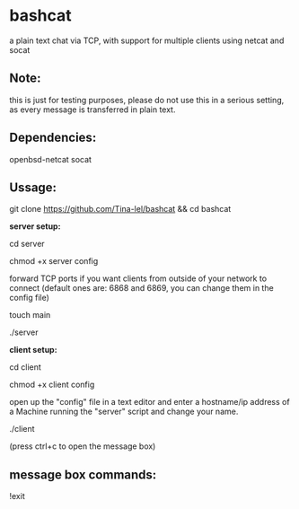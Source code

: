 # bashcat
a plain text chat via TCP, with support for multiple clients using netcat and socat

Note:
-
this is just for testing purposes, please do not use this in a serious setting, as every message is transferred in plain text.

Dependencies:
-

openbsd-netcat socat

Ussage:
-

git clone https://github.com/Tina-lel/bashcat && cd bashcat


**server setup:**

cd server

chmod +x server config

forward TCP ports if you want clients from outside of your network to connect (default ones are: 6868 and 6869,  you can change them in the config file)

touch main

./server


**client setup:**

cd client

chmod +x client config

open up the "config" file in a text editor and enter a hostname/ip address of a Machine running the "server" script and change your name.

./client

(press ctrl+c to open the message box)

message box commands:
-

!exit
